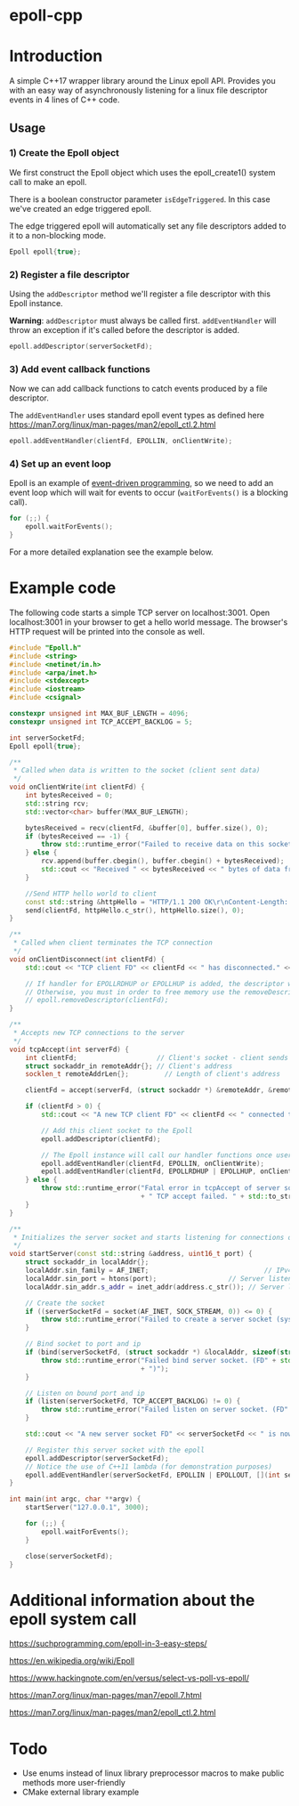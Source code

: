 # epoll-cpp

# Introduction

A simple C++17 wrapper library around the Linux epoll API.
Provides you with an easy way of asynchronously listening for a linux file descriptor events in 4 lines of C++ code.

## Usage

### 1) Create the Epoll object

We first construct the Epoll object which uses the epoll_create1() system call to make an epoll.

There is a boolean constructor parameter `isEdgeTriggered`. In this case we've created an edge triggered epoll.

The edge triggered epoll will automatically set any file descriptors added to it to a non-blocking mode.

```cpp
Epoll epoll{true};
```

### 2) Register a file descriptor
Using the `addDescriptor` method we'll register a file descriptor with this Epoll instance.

**Warning**: `addDescriptor` must always be called first. `addEventHandler` will throw an exception if it's called before the descriptor is added.

```cpp
epoll.addDescriptor(serverSocketFd);
```

### 3) Add event callback functions

Now we can add callback functions to catch events produced by a file descriptor.

The `addEventHandler` uses standard epoll event types as defined here https://man7.org/linux/man-pages/man2/epoll_ctl.2.html

```cpp
epoll.addEventHandler(clientFd, EPOLLIN, onClientWrite);
```

### 4) Set up an event loop

Epoll is an example of [event-driven programming](https://en.wikipedia.org/wiki/Event-driven_programming), so we need to add an event loop which will wait for events to occur (`waitForEvents()` is a blocking call).

```cpp
for (;;) {
    epoll.waitForEvents(); 
}
```

For a more detailed explanation see the example below. 

# Example code

The following code starts a simple TCP server on localhost:3001. Open localhost:3001 in your browser to get a hello world message. The browser's HTTP request will be printed into the console as well.

```cpp
#include "Epoll.h"
#include <string>
#include <netinet/in.h>
#include <arpa/inet.h>
#include <stdexcept>
#include <iostream>
#include <csignal>

constexpr unsigned int MAX_BUF_LENGTH = 4096;
constexpr unsigned int TCP_ACCEPT_BACKLOG = 5;

int serverSocketFd;
Epoll epoll{true};

/**
 * Called when data is written to the socket (client sent data)
 */
void onClientWrite(int clientFd) {
    int bytesReceived = 0;
    std::string rcv;
    std::vector<char> buffer(MAX_BUF_LENGTH);

    bytesReceived = recv(clientFd, &buffer[0], buffer.size(), 0);
    if (bytesReceived == -1) {
        throw std::runtime_error("Failed to receive data on this socket. (FD" + std::to_string(clientFd) + ")");
    } else {
        rcv.append(buffer.cbegin(), buffer.cbegin() + bytesReceived);
        std::cout << "Received " << bytesReceived << " bytes of data from FD" << clientFd << "\nMessage content: " << rcv << std::endl;
    }

    //Send HTTP hello world to client
    const std::string &httpHello = "HTTP/1.1 200 OK\r\nContent-Length: 20\r\nContent-Type: text/html\r\n\r\n<h1>Hello world</h1>";
    send(clientFd, httpHello.c_str(), httpHello.size(), 0);
}

/**
 * Called when client terminates the TCP connection
 */
void onClientDisconnect(int clientFd) {
    std::cout << "TCP client FD" << clientFd << " has disconnected." << std::endl;

    // If handler for EPOLLRDHUP or EPOLLHUP is added, the descriptor will be removed from the Epoll instance automatically.
    // Otherwise, you must in order to free memory use the removeDescriptor method like so:
    // epoll.removeDescriptor(clientFd);
}

/**
 * Accepts new TCP connections to the server
 */
void tcpAccept(int serverFd) {
    int clientFd;                    // Client's socket - client sends requests via this socket
    struct sockaddr_in remoteAddr{}; // Client's address
    socklen_t remoteAddrLen{};         // Length of client's address

    clientFd = accept(serverFd, (struct sockaddr *) &remoteAddr, &remoteAddrLen);

    if (clientFd > 0) {
        std::cout << "A new TCP client FD" << clientFd << " connected to server FD" << serverFd << std::endl;

        // Add this client socket to the Epoll
        epoll.addDescriptor(clientFd);

        // The Epoll instance will call our handler functions once user writes something to the socket or disconnects
        epoll.addEventHandler(clientFd, EPOLLIN, onClientWrite);
        epoll.addEventHandler(clientFd, EPOLLRDHUP | EPOLLHUP, onClientDisconnect);
    } else {
        throw std::runtime_error("Fatal error in tcpAccept of server socket FD" + std::to_string(serverFd)
                                 + " TCP accept failed. " + std::to_string(clientFd));
    }
}

/**
 * Initializes the server socket and starts listening for connections on provided port + ip
 */
void startServer(const std::string &address, uint16_t port) {
    struct sockaddr_in localAddr{};
    localAddr.sin_family = AF_INET;                             // IPv4
    localAddr.sin_port = htons(port);                  // Server listens on this port
    localAddr.sin_addr.s_addr = inet_addr(address.c_str()); // Server listens on this address

    // Create the socket
    if ((serverSocketFd = socket(AF_INET, SOCK_STREAM, 0)) <= 0) {
        throw std::runtime_error("Failed to create a server socket (system resource error?)");
    }

    // Bind socket to port and ip
    if (bind(serverSocketFd, (struct sockaddr *) &localAddr, sizeof(struct sockaddr_in)) != 0) {
        throw std::runtime_error("Failed bind server socket. (FD" + std::to_string(serverSocketFd) + ") (Port: " + std::to_string(port)
                                 + ")");
    }

    // Listen on bound port and ip
    if (listen(serverSocketFd, TCP_ACCEPT_BACKLOG) != 0) {
        throw std::runtime_error("Failed listen on server socket. (FD" + std::to_string(serverSocketFd) + ")");
    }

    std::cout << "A new server socket FD" << serverSocketFd << " is now listening on port " << port << std::endl;

    // Register this server socket with the epoll
    epoll.addDescriptor(serverSocketFd);
    // Notice the use of C++11 lambda (for demonstration purposes)
    epoll.addEventHandler(serverSocketFd, EPOLLIN | EPOLLOUT, [](int serverFd) { tcpAccept(serverFd); });
}

int main(int argc, char **argv) {
    startServer("127.0.0.1", 3000);

    for (;;) {
        epoll.waitForEvents();
    }

    close(serverSocketFd);
}
```

# Additional information about the epoll system call

https://suchprogramming.com/epoll-in-3-easy-steps/

https://en.wikipedia.org/wiki/Epoll

https://www.hackingnote.com/en/versus/select-vs-poll-vs-epoll/

https://man7.org/linux/man-pages/man7/epoll.7.html

https://man7.org/linux/man-pages/man2/epoll_ctl.2.html

# Todo

* Use enums instead of linux library preprocessor macros to make public methods more user-friendly
* CMake external library example